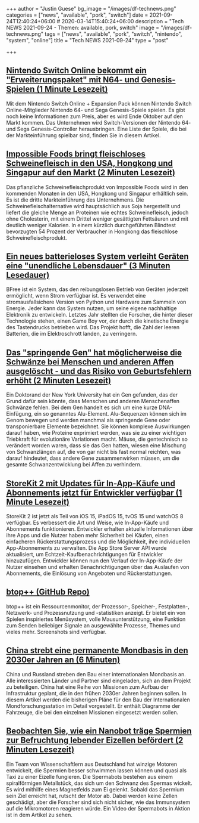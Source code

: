 +++
author = "Justin Guese"
bg_image = "/images/df-technews.png"
categories = ["news", "available", "pork", "switch"]
date = 2021-09-24T12:40:24+06:00 # 2020-03-14T15:40:24+06:00
description = "Tech NEWS 2021-09-24 - Themen: available, pork, switch"
image = "/images/df-technews.png"
tags = ["news", "available", "pork", "switch", "nintendo", "system", "online"]
title = "Tech NEWS 2021-09-24"
type = "post"

+++

## [Nintendo Switch Online bekommt ein "Erweiterungspaket" mit N64- und Genesis-Spielen (1 Minute Lesezeit)](https://www.theverge.com/2021/9/23/22688780/nintendo-switch-online-expansion-pack-64-sega-genesis-controllers)

 Mit dem Nintendo Switch Online + Expansion Pack können Nintendo Switch Online-Mitglieder Nintendo 64- und Sega Genesis-Spiele spielen. Es gibt noch keine Informationen zum Preis, aber es wird Ende Oktober auf den Markt kommen. Das Unternehmen wird Switch-Versionen der Nintendo 64- und Sega Genesis-Controller herausbringen. Eine Liste der Spiele, die bei der Markteinführung spielbar sind, finden Sie in diesem Artikel.

## [Impossible Foods bringt fleischloses Schweinefleisch in den USA, Hongkong und Singapur auf den Markt (2 Minuten Lesezeit)](https://www.cnbc.com/2021/09/23/impossible-foods-launches-meatless-pork-in-us-hong-kong-singapore.html)

 Das pflanzliche Schweinefleischprodukt von Impossible Foods wird in den kommenden Monaten in den USA, Hongkong und Singapur erhältlich sein. Es ist die dritte Markteinführung des Unternehmens. Die Schweinefleischalternative wird hauptsächlich aus Soja hergestellt und liefert die gleiche Menge an Proteinen wie echtes Schweinefleisch, jedoch ohne Cholesterin, mit einem Drittel weniger gesättigten Fettsäuren und mit deutlich weniger Kalorien. In einem kürzlich durchgeführten Blindtest bevorzugten 54 Prozent der Verbraucher in Hongkong das fleischlose Schweinefleischprodukt.

## [Ein neues batterieloses System verleiht Geräten eine "unendliche Lebensdauer" (3 Minuten Lesedauer)](https://interestingengineering.com/a-new-battery-free-system-gives-devices-an-infinite-lifetime)

 BFree ist ein System, das den reibungslosen Betrieb von Geräten jederzeit ermöglicht, wenn Strom verfügbar ist. Es verwendet eine stromausfallsichere Version von Python und Hardware zum Sammeln von Energie. Jeder kann das System nutzen, um seine eigene nachhaltige Elektronik zu entwickeln. Letztes Jahr stellten die Forscher, die hinter dieser Technologie stehen, einen Game Boy vor, der durch die kinetische Energie des Tastendrucks betrieben wird. Das Projekt hofft, die Zahl der leeren Batterien, die im Elektroschrott landen, zu verringern.

## [Das "springende Gen" hat möglicherweise die Schwänze bei Menschen und anderen Affen ausgelöscht - und das Risiko von Geburtsfehlern erhöht (2 Minuten Lesezeit)](https://www.science.org/content/article/jumping-gene-may-have-erased-tails-humans-and-other-apes-and-boosted-our-risk-birth-defects)

 Ein Doktorand der New York University hat ein Gen gefunden, das der Grund dafür sein könnte, dass Menschen und anderen Menschenaffen Schwänze fehlen. Bei dem Gen handelt es sich um eine kurze DNA-Einfügung, ein so genanntes Alu-Element. Alu-Sequenzen können sich im Genom bewegen und werden manchmal als springende Gene oder transponierbare Elemente bezeichnet. Sie können komplexe Auswirkungen darauf haben, wie Proteine exprimiert werden, was sie zu einer wichtigen Triebkraft für evolutionäre Variationen macht. Mäuse, die gentechnisch so verändert worden waren, dass sie das Gen hatten, wiesen eine Mischung von Schwanzlängen auf, die von gar nicht bis fast normal reichten, was darauf hindeutet, dass andere Gene zusammenwirken müssen, um die gesamte Schwanzentwicklung bei Affen zu verhindern.

## [StoreKit 2 mit Updates für In-App-Käufe und Abonnements jetzt für Entwickler verfügbar (1 Minute Lesezeit)](https://9to5mac.com/2021/09/22/storekit-2-with-updates-to-in-app-purchases-and-subscriptions-now-available-for-developers/)

 StoreKit 2 ist jetzt als Teil von iOS 15, iPadOS 15, tvOS 15 und watchOS 8 verfügbar. Es verbessert die Art und Weise, wie In-App-Käufe und Abonnements funktionieren. Entwickler erhalten aktuelle Informationen über ihre Apps und die Nutzer haben mehr Sicherheit bei Käufen, einen einfacheren Rückerstattungsprozess und die Möglichkeit, ihre individuellen App-Abonnements zu verwalten. Die App Store Server API wurde aktualisiert, um Echtzeit-Kaufbenachrichtigungen für Entwickler hinzuzufügen. Entwickler können nun den Verlauf der In-App-Käufe der Nutzer einsehen und erhalten Benachrichtigungen über das Auslaufen von Abonnements, die Einlösung von Angeboten und Rückerstattungen.

## [btop++ (GitHub Repo)](https://github.com/aristocratos/btop)

 btop++ ist ein Ressourcenmonitor, der Prozessor-, Speicher-, Festplatten-, Netzwerk- und Prozessnutzung und -statistiken anzeigt. Er bietet ein von Spielen inspiriertes Menüsystem, volle Mausunterstützung, eine Funktion zum Senden beliebiger Signale an ausgewählte Prozesse, Themes und vieles mehr. Screenshots sind verfügbar.

## [China strebt eine permanente Mondbasis in den 2030er Jahren an (6 Minuten)](https://spectrum.ieee.org/china-aims-for-a-permanent-moon-base-in-the-2030s)

 China und Russland streben den Bau einer internationalen Mondbasis an. Alle interessierten Länder und Partner sind eingeladen, sich an dem Projekt zu beteiligen. China hat eine Reihe von Missionen zum Aufbau der Infrastruktur geplant, die in den frühen 2030er Jahren beginnen sollen. In diesem Artikel werden die bisherigen Pläne für den Bau der Internationalen Mondforschungsstation im Detail vorgestellt. Er enthält Diagramme der Fahrzeuge, die bei den einzelnen Missionen eingesetzt werden sollen.

## [Beobachten Sie, wie ein Nanobot träge Spermien zur Befruchtung lebender Eizellen befördert (2 Minuten Lesezeit)](https://interestingengineering.com/watch-nanobot-carry-lazy-sperm-to-fertilize-living-eggs)

 Ein Team von Wissenschaftlern aus Deutschland hat winzige Motoren entwickelt, die Spermien besser schwimmen lassen können und quasi als Taxi zu einer Eizelle fungieren. Die Spermabots bestehen aus einem spiralförmigen Metallstück, das sich um den Schwanz des Spermas wickelt. Es wird mithilfe eines Magnetfelds zum Ei gelenkt. Sobald das Spermium sein Ziel erreicht hat, rutscht der Motor ab. Dabei werden keine Zellen geschädigt, aber die Forscher sind sich nicht sicher, wie das Immunsystem auf die Mikromotoren reagieren würde. Ein Video der Spermabots in Aktion ist in dem Artikel zu sehen.

